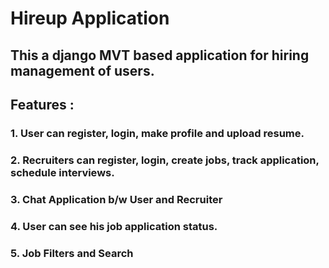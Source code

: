 # Hireup Application
## This a django MVT based application for hiring management of users.
## Features : 
### 1. User can register, login, make profile and upload resume.
### 2. Recruiters can register, login, create jobs, track application, schedule interviews.
### 3. Chat Application b/w User and Recruiter
### 4. User can see his job application status.
### 5. Job Filters and Search
